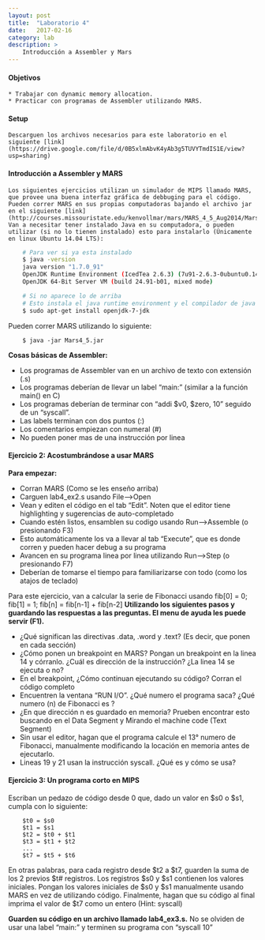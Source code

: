 ```yaml
---
layout: post
title:  "Laboratorio 4"
date:   2017-02-16
category: lab
description: >
    Introducción a Assembler y Mars
---
```


#### Objetivos
    * Trabajar con dynamic memory allocation.
    * Practicar con programas de Assembler utilizando MARS.
    
#### Setup
    Descarguen los archivos necesarios para este laboratorio en el siguiente [link](https://drive.google.com/file/d/0B5xlmAbvK4yAb3g5TUVYTmdIS1E/view?usp=sharing)
    
#### Introducción a Assembler y MARS
    Los siguientes ejercicios utilizan un simulador de MIPS llamado MARS, que provee una buena interfaz gráfica de debbuging para el código. Pueden correr MARS en sus propias computadoras bajando el archivo jar en el siguiente [link](http://courses.missouristate.edu/kenvollmar/mars/MARS_4_5_Aug2014/Mars4_5.jar). Van a necesitar tener instalado Java en su computadora, o pueden utilizar (si no lo tienen instalado) esto para instalarlo (Únicamente en linux Ubuntu 14.04 LTS):
    
```bash
    # Para ver si ya esta instalado
    $ java -version
    java version "1.7.0_91"
    OpenJDK Runtime Environment (IcedTea 2.6.3) (7u91-2.6.3-0ubuntu0.14.04.1)
    OpenJDK 64-Bit Server VM (build 24.91-b01, mixed mode)

    # Si no aparece lo de arriba
    # Esto instala el java runtime environment y el compilador de java
    $ sudo apt-get install openjdk-7-jdk
```

Pueden correr MARS utilizando lo siguiente:

```
    $ java -jar Mars4_5.jar
```

**Cosas básicas de Assembler:**
* Los programas de Assembler van en un archivo de texto con extensión (.s)
* Los programas deberían de llevar un label “main:” (similar a la función main() en C)
* Los programas deberían de terminar con “addi $v0, $zero, 10” seguido de un “syscall”.
* Las labels terminan con dos puntos (:)
* Los comentarios empiezan con numeral (#)
* No pueden poner mas de una instrucción por linea

#### Ejercicio 2: Acostumbrándose a usar MARS
**Para empezar:**
* Corran MARS (Como se les enseño arriba)
* Carguen lab4_ex2.s usando File-->Open
* Vean y editen el código en el tab “Edit”. Noten que el editor tiene highlighting y sugerencias de auto-completado
* Cuando estén listos, ensamblen su codigo usando Run-->Assemble (o presionando F3)
* Esto automáticamente los va a llevar al tab “Execute”, que es donde corren y pueden hacer debug a su programa
* Avancen en su programa linea por linea utilizando Run-->Step (o presionando F7)
* Deberían de tomarse el tiempo para familiarizarse con todo (como los atajos de teclado)

Para este ejercicio, van a calcular la serie de Fibonacci usando fib[0] = 0; fib[1] = 1; fib[n] = fib[n-1] + fib[n-2]
**Utilizando los siguientes pasos y guardando las respuestas a las preguntas. El menu de ayuda les puede servir (F1).**

* ¿Qué significan las directivas .data, .word y .text? (Es decir, que ponen en cada sección)
* ¿Cómo ponen un breakpoint en MARS? Pongan un breakpoint en la linea 14 y córranlo. ¿Cuál es dirección de la instrucción? ¿La linea 14 se ejecuta o no?
* En el breakpoint, ¿Cómo continuan ejecutando su código? Corran el código completo
* Encuentren la ventana “RUN I/O”. ¿Qué numero el programa saca? ¿Qué numero (n) de Fibonacci es ?
* ¿En que dirección n es guardado en memoria? Prueben encontrar esto buscando en el Data Segment y Mirando el machine code (Text Segment)
* Sin usar el editor, hagan que el programa calcule el 13° numero de Fibonacci, manualmente modificando la locación en memoria antes de ejecutarlo.
* Lineas 19 y 21 usan la instrucción syscall. ¿Qué es y cómo se usa?

#### Ejercicio 3: Un programa corto en MIPS
Escriban un pedazo de código desde 0 que, dado un valor en $s0 o $s1, cumpla con lo siguiente:
```
    $t0 = $s0
    $t1 = $s1
    $t2 = $t0 + $t1
    $t3 = $t1 + $t2
    ...
    $t7 = $t5 + $t6
```

En otras palabras, para cada registro desde $t2 a $t7, guarden la suma de los 2 previos $t# registros. Los registros $s0 y $s1 contienen los valores iniciales. Pongan los valores iniciales de $s0 y $s1 manualmente usando MARS en vez de utilizando código. Finalmente, hagan que su código al final imprima el valor de $t7 como un entero (Hint: syscall) 

**Guarden su código en un archivo llamado lab4_ex3.s.** No se olviden de usar una label “main:” y terminen su programa con “syscall 10”
